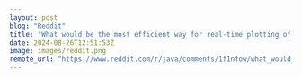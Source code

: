 ```yaml
---
layout: post
blog: "Reddit"
title: "What would be the most efficient way for real-time plotting of incoming data in JavaFX application?"
date: 2024-08-26T12:51:53Z
image: images/reddit.png
remote_url: "https://www.reddit.com/r/java/comments/1f1nfow/what_would_be_the_most_efficient_way_for_realtime/"
---
```


